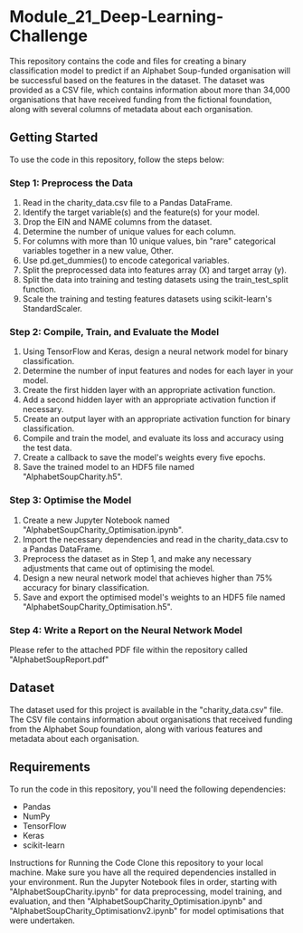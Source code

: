 # Module_21_Deep-Learning-Challenge

This repository contains the code and files for creating a binary classification model to predict if an Alphabet Soup-funded organisation will be successful based on the features in the dataset. The dataset was provided as a CSV file, which contains information about more than 34,000 organisations that have received funding from the fictional foundation, along with several columns of metadata about each organisation.

## Getting Started
To use the code in this repository, follow the steps below:

### Step 1: Preprocess the Data
1) Read in the charity_data.csv file to a Pandas DataFrame.
2) Identify the target variable(s) and the feature(s) for your model.
3) Drop the EIN and NAME columns from the dataset.
4) Determine the number of unique values for each column.
5) For columns with more than 10 unique values, bin "rare" categorical variables together in a new value, Other.
6) Use pd.get_dummies() to encode categorical variables.
7) Split the preprocessed data into features array (X) and target array (y).
8) Split the data into training and testing datasets using the train_test_split function.
9) Scale the training and testing features datasets using scikit-learn's StandardScaler.

### Step 2: Compile, Train, and Evaluate the Model
1) Using TensorFlow and Keras, design a neural network model for binary classification.
2) Determine the number of input features and nodes for each layer in your model.
3) Create the first hidden layer with an appropriate activation function.
4) Add a second hidden layer with an appropriate activation function if necessary.
5) Create an output layer with an appropriate activation function for binary classification.
6) Compile and train the model, and evaluate its loss and accuracy using the test data.
7) Create a callback to save the model's weights every five epochs.
8) Save the trained model to an HDF5 file named "AlphabetSoupCharity.h5".

### Step 3: Optimise the Model
1) Create a new Jupyter Notebook named "AlphabetSoupCharity_Optimisation.ipynb".
2) Import the necessary dependencies and read in the charity_data.csv to a Pandas DataFrame.
3) Preprocess the dataset as in Step 1, and make any necessary adjustments that came out of optimising the model.
4) Design a new neural network model that achieves higher than 75% accuracy for binary classification.
5) Save and export the optimised model's weights to an HDF5 file named "AlphabetSoupCharity_Optimisation.h5".

### Step 4: Write a Report on the Neural Network Model
Please refer to the attached PDF file within the repository called "AlphabetSoupReport.pdf"

## Dataset
The dataset used for this project is available in the "charity_data.csv" file. The CSV file contains information about organisations that received funding from the Alphabet Soup foundation, along with various features and metadata about each organisation.

## Requirements
To run the code in this repository, you'll need the following dependencies:
* Pandas
* NumPy
* TensorFlow
* Keras
* scikit-learn

Instructions for Running the Code
Clone this repository to your local machine.
Make sure you have all the required dependencies installed in your environment.
Run the Jupyter Notebook files in order, starting with "AlphabetSoupCharity.ipynb" for data preprocessing, model training, and evaluation, and then "AlphabetSoupCharity_Optimisation.ipynb" and "AlphabetSoupCharity_Optimisationv2.ipynb" for model optimisations that were undertaken.
